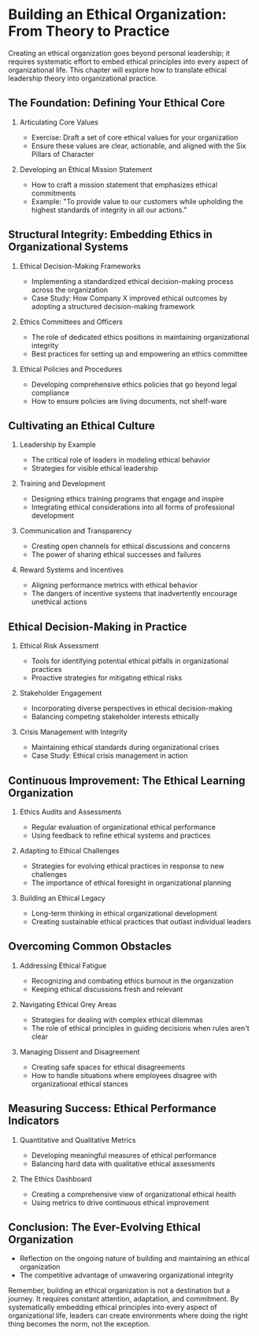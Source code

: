 # Building an Ethical Organization: From Theory to Practice

Creating an ethical organization goes beyond personal leadership; it requires systematic effort to embed ethical principles into every aspect of organizational life. This chapter will explore how to translate ethical leadership theory into organizational practice.

## The Foundation: Defining Your Ethical Core

1. Articulating Core Values
   - Exercise: Draft a set of core ethical values for your organization
   - Ensure these values are clear, actionable, and aligned with the Six Pillars of Character

2. Developing an Ethical Mission Statement
   - How to craft a mission statement that emphasizes ethical commitments
   - Example: "To provide value to our customers while upholding the highest standards of integrity in all our actions."

## Structural Integrity: Embedding Ethics in Organizational Systems

1. Ethical Decision-Making Frameworks
   - Implementing a standardized ethical decision-making process across the organization
   - Case Study: How Company X improved ethical outcomes by adopting a structured decision-making framework

2. Ethics Committees and Officers
   - The role of dedicated ethics positions in maintaining organizational integrity
   - Best practices for setting up and empowering an ethics committee

3. Ethical Policies and Procedures
   - Developing comprehensive ethics policies that go beyond legal compliance
   - How to ensure policies are living documents, not shelf-ware

## Cultivating an Ethical Culture

1. Leadership by Example
   - The critical role of leaders in modeling ethical behavior
   - Strategies for visible ethical leadership

2. Training and Development
   - Designing ethics training programs that engage and inspire
   - Integrating ethical considerations into all forms of professional development

3. Communication and Transparency
   - Creating open channels for ethical discussions and concerns
   - The power of sharing ethical successes and failures

4. Reward Systems and Incentives
   - Aligning performance metrics with ethical behavior
   - The dangers of incentive systems that inadvertently encourage unethical actions

## Ethical Decision-Making in Practice

1. Ethical Risk Assessment
   - Tools for identifying potential ethical pitfalls in organizational practices
   - Proactive strategies for mitigating ethical risks

2. Stakeholder Engagement
   - Incorporating diverse perspectives in ethical decision-making
   - Balancing competing stakeholder interests ethically

3. Crisis Management with Integrity
   - Maintaining ethical standards during organizational crises
   - Case Study: Ethical crisis management in action

## Continuous Improvement: The Ethical Learning Organization

1. Ethics Audits and Assessments
   - Regular evaluation of organizational ethical performance
   - Using feedback to refine ethical systems and practices

2. Adapting to Ethical Challenges
   - Strategies for evolving ethical practices in response to new challenges
   - The importance of ethical foresight in organizational planning

3. Building an Ethical Legacy
   - Long-term thinking in ethical organizational development
   - Creating sustainable ethical practices that outlast individual leaders

## Overcoming Common Obstacles

1. Addressing Ethical Fatigue
   - Recognizing and combating ethics burnout in the organization
   - Keeping ethical discussions fresh and relevant

2. Navigating Ethical Grey Areas
   - Strategies for dealing with complex ethical dilemmas
   - The role of ethical principles in guiding decisions when rules aren't clear

3. Managing Dissent and Disagreement
   - Creating safe spaces for ethical disagreements
   - How to handle situations where employees disagree with organizational ethical stances

## Measuring Success: Ethical Performance Indicators

1. Quantitative and Qualitative Metrics
   - Developing meaningful measures of ethical performance
   - Balancing hard data with qualitative ethical assessments

2. The Ethics Dashboard
   - Creating a comprehensive view of organizational ethical health
   - Using metrics to drive continuous ethical improvement

## Conclusion: The Ever-Evolving Ethical Organization

- Reflection on the ongoing nature of building and maintaining an ethical organization
- The competitive advantage of unwavering organizational integrity

Remember, building an ethical organization is not a destination but a journey. It requires constant attention, adaptation, and commitment. By systematically embedding ethical principles into every aspect of organizational life, leaders can create environments where doing the right thing becomes the norm, not the exception.